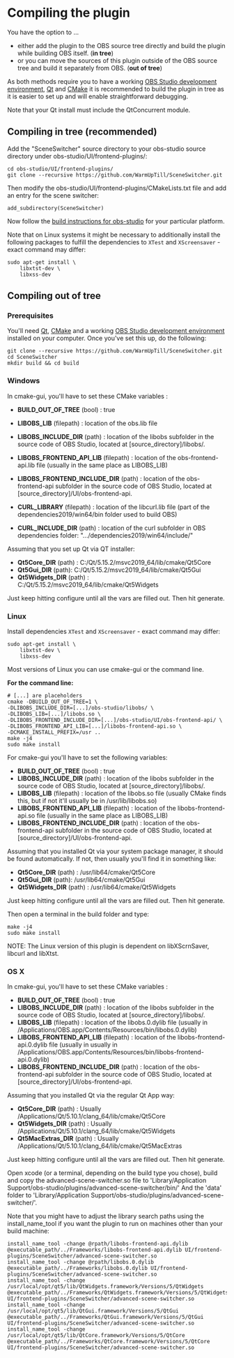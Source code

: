 # Compiling the plugin

You have the option to ...
- either add the plugin to the OBS source tree directly and build the plugin while building OBS itself. (**in tree**)
- or you can move the sources of this plugin outside of the OBS source tree and build it separately from OBS. (**out of tree**)

As both methods require you to have a working [OBS Studio development environment](https://obsproject.com/wiki/install-instructions), [Qt](https://download.qt.io/official_releases/qt/5.15/5.15.2/) and [CMake](https://cmake.org/download/) it is recommended to build the plugin in tree as it is easier to set up and will enable straightforward debugging.

Note that your Qt install must include the QtConcurrent module.

## Compiling in tree (recommended)
Add the "SceneSwitcher" source directory to your obs-studio source directory under obs-studio/UI/frontend-plugins/:
```
cd obs-studio/UI/frontend-plugins/
git clone --recursive https://github.com/WarmUpTill/SceneSwitcher.git
```

Then modify the obs-studio/UI/frontend-plugins/CMakeLists.txt file and add an entry for the scene switcher:
```
add_subdirectory(SceneSwitcher)
```

Now follow the [build instructions for obs-studio](https://obsproject.com/wiki/install-instructions) for your particular platform.

Note that on Linux systems it might be necessary to additionally install the following packages to fulfill the dependencies to `XTest` and `XScreensaver` - exact command may differ:
```
sudo apt-get install \
    libxtst-dev \
    libxss-dev
```

## Compiling out of tree
### Prerequisites
You'll need [Qt](https://download.qt.io/official_releases/qt/5.15/5.15.2/), [CMake](https://cmake.org/download/) and a working [OBS Studio development environment](https://obsproject.com/wiki/install-instructions) installed on your computer.
Once you've set this up, do the following:
```
git clone --recursive https://github.com/WarmUpTill/SceneSwitcher.git
cd SceneSwitcher
mkdir build && cd build
```

### Windows
In cmake-gui, you'll have to set these CMake variables :
- **BUILD_OUT_OF_TREE** (bool) : true

- **LIBOBS_LIB** (filepath) : location of the obs.lib file
- **LIBOBS_INCLUDE_DIR** (path) : location of the libobs subfolder in the source
code of OBS Studio, located at [source_directory]/libobs/.

- **LIBOBS_FRONTEND_API_LIB** (filepath) : location of the obs-frontend-api.lib file
(usually in the same place as LIBOBS_LIB)
- **LIBOBS_FRONTEND_INCLUDE_DIR** (path) : location of the obs-frontend-api
subfolder in the source code of OBS Studio, located at [source_directory]/UI/obs-frontend-api.

- **CURL_LIBRARY** (filepath) : location of the libcurl.lib file
(part of the dependencies2019/win64/bin folder used to build OBS)
- **CURL_INCLUDE_DIR** (path) : location of the curl
subfolder in OBS dependencies folder: ".../dependencies2019/win64/include/"


Assuming that you set up Qt via QT installer:
- **Qt5Core_DIR** (path) : C:/Qt/5.15.2/msvc2019_64/lib/cmake/Qt5Core
- **Qt5Gui_DIR** (path): C:/Qt/5.15.2/msvc2019_64/lib/cmake/Qt5Gui
- **Qt5Widgets_DIR** (path) : C:/Qt/5.15.2/msvc2019_64/lib/cmake/Qt5Widgets

Just keep hitting configure until all the vars are filled out. Then hit generate.

### Linux
Install dependencies `XTest` and `XScreensaver` - exact command may differ:
```
sudo apt-get install \
    libxtst-dev \
    libxss-dev
```

Most versions of Linux you can use cmake-gui or the command line.

**For the command line:**  
```
# [...] are placeholders
cmake -DBUILD_OUT_OF_TREE=1 \
-DLIBOBS_INCLUDE_DIR=[...]/obs-studio/libobs/ \
-DLIBOBS_LIB=[...]/libobs.so \
-DLIBOBS_FRONTEND_INCLUDE_DIR=[...]/obs-studio/UI/obs-frontend-api/ \
-DLIBOBS_FRONTEND_API_LIB=[...]/libobs-frontend-api.so \
-DCMAKE_INSTALL_PREFIX=/usr ..
make -j4
sudo make install
```

For cmake-gui you'll have to set the following variables:
- **BUILD_OUT_OF_TREE** (bool) : true
- **LIBOBS_INCLUDE_DIR** (path) : location of the libobs subfolder in the source
code of OBS Studio, located at [source_directory]/libobs/.
- **LIBOBS_LIB** (filepath) : location of the libobs.so file (usually CMake finds
this, but if not it'll usually be in /usr/lib/libobs.so)
- **LIBOBS_FRONTEND_API_LIB** (filepath) : location of the libobs-frontend-api.so
file (usually in the same place as LIBOBS_LIB)
- **LIBOBS_FRONTEND_INCLUDE_DIR** (path) : location of the obs-frontend-api
subfolder in the source code of OBS Studio, located at
[source_directory]/UI/obs-frontend-api.

Assuming that you installed Qt via your system package manager, it should be 
found automatically. If not, then usually you'll find it in something like:
- **Qt5Core_DIR** (path) : /usr/lib64/cmake/Qt5Core
- **Qt5Gui_DIR** (path): /usr/lib64/cmake/Qt5Gui
- **Qt5Widgets_DIR** (path) : /usr/lib64/cmake/Qt5Widgets

Just keep hitting configure until all the vars are filled out. Then hit generate.

Then open a terminal in the build folder and type:
```
make -j4
sudo make install
```
NOTE: The Linux version of this plugin is dependent on libXScrnSaver, libcurl and libXtst.

### OS X
In cmake-gui, you'll have to set these CMake variables :
- **BUILD_OUT_OF_TREE** (bool) : true
- **LIBOBS_INCLUDE_DIR** (path) : location of the libobs subfolder in the source
code of OBS Studio, located at [source_directory]/libobs/.
- **LIBOBS_LIB** (filepath) : location of the libobs.0.dylib file (usually
in /Applications/OBS.app/Contents/Resources/bin/libobs.0.dylib)
- **LIBOBS_FRONTEND_API_LIB** (filepath) : location of the libobs-frontend-api.0.dylib
file (usually in usually in /Applications/OBS.app/Contents/Resources/bin/libobs-frontend-api.0.dylib)
- **LIBOBS_FRONTEND_INCLUDE_DIR** (path) : location of the obs-frontend-api subfolder
in the source code of OBS Studio, located at [source_directory]/UI/obs-frontend-api.

Assuming that you installed Qt via the regular Qt App way:
- **Qt5Core_DIR** (path) : Usually /Applications/Qt/5.10.1/clang_64/lib/cmake/Qt5Core
- **Qt5Widgets_DIR** (path) : Usually /Applications/Qt/5.10.1/clang_64/lib/cmake/Qt5Widgets
- **Qt5MacExtras_DIR** (path) : Usually /Applications/Qt/5.10.1/clang_64/lib/cmake/Qt5MacExtras


Just keep hitting configure until all the vars are filled out. Then hit generate.

Open xcode (or a terminal, depending on the build type you chose), build and copy
the advanced-scene-switcher.so file to 'Library/Application Support/obs-studio/plugins/advanced-scene-switcher/bin/'
And the 'data' folder to 'Library/Application Support/obs-studio/plugins/advanced-scene-switcher/'.

Note that you might have to adjust the library search paths using the install_name_tool if you want the plugin to run on machines other than your build machine:
```
install_name_tool -change @rpath/libobs-frontend-api.dylib @executable_path/../Frameworks/libobs-frontend-api.dylib UI/frontend-plugins/SceneSwitcher/advanced-scene-switcher.so
install_name_tool -change @rpath/libobs.0.dylib @executable_path/../Frameworks/libobs.0.dylib UI/frontend-plugins/SceneSwitcher/advanced-scene-switcher.so
install_name_tool -change /usr/local/opt/qt5/lib/QtWidgets.framework/Versions/5/QtWidgets @executable_path/../Frameworks/QtWidgets.framework/Versions/5/QtWidgets UI/frontend-plugins/SceneSwitcher/advanced-scene-switcher.so
install_name_tool -change /usr/local/opt/qt5/lib/QtGui.framework/Versions/5/QtGui @executable_path/../Frameworks/QtGui.framework/Versions/5/QtGui UI/frontend-plugins/SceneSwitcher/advanced-scene-switcher.so
install_name_tool -change /usr/local/opt/qt5/lib/QtCore.framework/Versions/5/QtCore @executable_path/../Frameworks/QtCore.framework/Versions/5/QtCore UI/frontend-plugins/SceneSwitcher/advanced-scene-switcher.so
```

